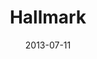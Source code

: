 ---
date: 2013-07-11
title: Hallmark
categories: silver
logo: hallmark.png
www: www.hallmark.com
---